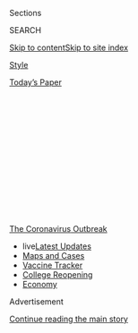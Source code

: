 <div id="app">

<div>

<div>

<div>

<div class="NYTAppHideMasthead css-1q2w90k e1suatyy0">

<div class="section css-ui9rw0 e1suatyy2">

<div class="css-eph4ug er09x8g0">

<div class="css-6n7j50">

</div>

<span class="css-1dv1kvn">Sections</span>

<div class="css-10488qs">

<span class="css-1dv1kvn">SEARCH</span>

</div>

[Skip to content](#site-content)[Skip to site
index](#site-index)

</div>

<div id="masthead-section-label" class="css-1wr3we4 eaxe0e00">

[Style](https://www.nytimes.com/section/style)

</div>

<div class="css-10698na e1huz5gh0">

</div>

</div>

<div id="masthead-bar-one" class="section hasLinks css-15hmgas e1csuq9d3">

<div class="css-uqyvli e1csuq9d0">

</div>

<div class="css-1uqjmks e1csuq9d1">

</div>

<div class="css-9e9ivx">

[](https://myaccount.nytimes.com/auth/login?response_type=cookie&client_id=vi)

</div>

<div class="css-1bvtpon e1csuq9d2">

[Today’s
Paper](https://www.nytimes.com/section/todayspaper)

</div>

</div>

</div>

</div>

<div data-aria-hidden="false">

<div id="site-content" data-role="main">

<div>

<div class="css-1aor85t" style="opacity:0.000000001;z-index:-1;visibility:hidden">

<div class="css-1hqnpie">

<div class="css-epjblv">

<span class="css-17xtcya">[Style](/section/style)</span><span class="css-x15j1o">|</span><span class="css-fwqvlz">The
Anonymous Professor Who
Wasn’t</span>

</div>

<div class="css-k008qs">

<div class="css-1iwv8en">

<span class="css-18z7m18"></span>

<div>

</div>

</div>

<span class="css-1n6z4y">https://nyti.ms/2XrHlBA</span>

<div class="css-1705lsu">

<div class="css-4xjgmj">

<div class="css-4skfbu" data-role="toolbar" data-aria-label="Social Media Share buttons, Save button, and Comments Panel with current comment count" data-testid="share-tools">

  - 
  - 
  - 
  - 
    
    <div class="css-6n7j50">
    
    </div>

  - 

</div>

</div>

</div>

</div>

</div>

</div>

<div id="NYT_TOP_BANNER_REGION" class="css-13pd83m">

<div>

<div id="styln-prism-menu-1592847958612" class="section interactive-content interactive-size-medium css-1edisqu">

<div class="css-17ih8de interactive-body">

<div id="scroll-container" class="css-1gj85ro">

[<span class="styln-title-wrap"><span class="css-1pje3qr">The
Coronavirus</span><span class="css-1pje3qr">
Outbreak</span></span>](https://www.nytimes.com/news-event/coronavirus?action=click&pgtype=Article&state=default&region=TOP_BANNER&context=storylines_menu)

  - <span class="css-kqxiym" data-emphasize="true">live</span>[Latest
    Updates](https://www.nytimes.com/2020/08/04/world/coronavirus-cases.html?action=click&pgtype=Article&state=default&region=TOP_BANNER&context=storylines_menu)
  - [Maps and
    Cases](https://www.nytimes.com/interactive/2020/us/coronavirus-us-cases.html?action=click&pgtype=Article&state=default&region=TOP_BANNER&context=storylines_menu)
  - [Vaccine
    Tracker](https://www.nytimes.com/interactive/2020/science/coronavirus-vaccine-tracker.html?action=click&pgtype=Article&state=default&region=TOP_BANNER&context=storylines_menu)
  - [College
    Reopening](https://www.nytimes.com/2020/08/02/us/covid-college-reopening.html?action=click&pgtype=Article&state=default&region=TOP_BANNER&context=storylines_menu)
  - [Economy](https://www.nytimes.com/live/2020/08/04/business/stock-market-today-coronavirus?action=click&pgtype=Article&state=default&region=TOP_BANNER&context=storylines_menu)

</div>

</div>

</div>

</div>

</div>

<div id="top-wrapper" class="css-1sy8kpn">

<div id="top-slug" class="css-l9onyx">

Advertisement

</div>

[Continue reading the main
story](#after-top)

<div class="ad top-wrapper" style="text-align:center;height:100%;display:block;min-height:250px">

<div id="top" class="place-ad" data-position="top" data-size-key="top">

</div>

</div>

<div id="after-top">

</div>

</div>

<div>

<div id="sponsor-wrapper" class="css-1hyfx7x">

<div id="sponsor-slug" class="css-19vbshk">

Supported by

</div>

[Continue reading the main
story](#after-sponsor)

<div id="sponsor" class="ad sponsor-wrapper" style="text-align:center;height:100%;display:block">

</div>

<div id="after-sponsor">

</div>

</div>

<div class="css-186x18t">

</div>

<div class="css-1vkm6nb ehdk2mb0">

# The Anonymous Professor Who Wasn’t

</div>

A professor at Arizona State University does not exist.

<div class="css-79elbk" data-testid="photoviewer-wrapper">

<div class="css-z3e15g" data-testid="photoviewer-wrapper-hidden">

</div>

<div class="css-1a48zt4 ehw59r15" data-testid="photoviewer-children">

![<span class="css-16f3y1r e13ogyst0" data-aria-hidden="true">BethAnn
McLaughlin in late
2018.</span><span class="css-cnj6d5 e1z0qqy90" itemprop="copyrightHolder"><span class="css-1ly73wi e1tej78p0">Credit...</span><span><span>Lane
Turner/The Boston Globe, via Getty
Images</span></span></span>](https://static01.nyt.com/images/2020/08/04/fashion/04McLaughlin/04McLaughlin-articleLarge.jpg?quality=75&auto=webp&disable=upscale)

</div>

</div>

<div class="css-18e8msd">

<div class="css-vp77d3 epjyd6m0">

<div class="css-1baulvz">

By [<span class="css-1baulvz" itemprop="name">Jonah Engel
Bromwich</span>](https://www.nytimes.com/by/jonah-engel-bromwich) and
[<span class="css-1baulvz last-byline" itemprop="name">Ezra
Marcus</span>](https://www.nytimes.com/by/ezra-marcus)

</div>

</div>

  - 
    
    <div class="css-ld3wwf e16638kd2">
    
    Aug. 4, 2020Updated <span class="css-epvm6">3:15 p.m.
    ET</span>
    
    </div>

  - 
    
    <div class="css-4xjgmj">
    
    <div class="css-pvvomx" data-role="toolbar" data-aria-label="Social Media Share buttons, Save button, and Comments Panel with current comment count" data-testid="share-tools">
    
      - 
      - 
      - 
      - 
        
        <div class="css-6n7j50">
        
        </div>
    
      - 
    
    </div>
    
    </div>

</div>

</div>

<div class="section meteredContent css-1r7ky0e" name="articleBody" itemprop="articleBody">

<div class="css-1fanzo5 StoryBodyCompanionColumn">

<div class="css-53u6y8">

An anonymous anthropology professor remained outspoken about fairness in
academia even as she suffered for months with coronavirus.

“This person was a scientist who got Covid because they’d been forced to
teach,” said Michael Eisen, a fly geneticist at the University of
California, Berkeley, who had interacted on Twitter with the professor
for years. “It wasn’t the first person I knew who got Covid — but for a
lot of people it was one of the first people they knew who got it.”

He said that he had continued to exchange messages with the person
running the account through June and that this person frequently
discussed a difficult recovery.

Then BethAnn McLaughlin, another Twitter connection, announced on July
31 that the anonymous professor had died from complications of the
virus.

</div>

</div>

<div class="css-1fanzo5 StoryBodyCompanionColumn">

<div class="css-53u6y8">

Just a few days later, both the account of the anonymous professor and
of Ms. McLaughlin [were suspended for Twitter
policies](https://www.buzzfeednews.com/article/peteraldhous/bethann-mclaughlin-twitter-suspension-fake-covid-death)
that, among other things, bar the coordination of fake accounts.

The same day, Gerardo Gonzalez, a spokesman for Arizona State
University, where the anonymous Twitter user was supposedly a professor,
described the anonymous account as a “hoax.”

The account had posted inaccurate information about the school, he said.
“We also have had no one, such as a family member or friend, report a
death to anyone at the university,” he added.

Among scientists and academics, the shock of mourning was already laced
with suspicion. Enough of them had unpleasant interactions with the
combative account and were troubled by its inconsistencies and seeming
about-turns.

“You have these internal alarms that are like, ‘Oh, I don’t trust you,’”
said Julie Libarkin, the head of the Geocognition Research Laboratory at
Michigan State University. “Kind of the same as when I worked with
BethAnn.”

</div>

</div>

<div class="css-1fanzo5 StoryBodyCompanionColumn">

<div class="css-53u6y8">

## ‘My Actions Are Inexcusable’

On Tuesday, Ms. McLaughlin gave a statement to The New York Times
through her lawyer.

“I take full responsibility for my involvement in creating the
@sciencing\_bi Twitter account,” it said. “My actions are inexcusable. I
apologize without reservation to all the people I hurt.”

The anonymous account, @Sciencing\_Bi, was an active participant in the
corner of Science Twitter that frequently discusses issues of sexual
misconduct in the sciences. It claimed on at least [one
occasion](https://twitter.com/IsabelOtt/status/1290073135396528129/photo/1)
to have grown up in Alabama, to have “fled the south because of their
oppression of queer folk,” and to have attended Catholic school. The
account began to pointedly make reference to being Native American and,
earlier this year, began to identify as
Hopi.

<div id="NYT_MAIN_CONTENT_1_REGION" class="css-9tf9ac">

<div>

<div id="styln-covid-updates-world" class="section interactive-content interactive-size-medium css-1ftcdic">

<div class="css-17ih8de interactive-body">

<div id="styln-briefing-block" data-asset-id="QXJ0aWNsZTpueXQ6Ly9hcnRpY2xlLzNhNGMwYWI5LWIwY2QtNWQwOS1hZTgwLTdjMGU3ZTA1OWQ2OA==">

<div class="briefing-block-header-section">

# [Latest Updates: Global Coronavirus Outbreak](https://www.nytimes.com/2020/08/04/world/coronavirus-cases.html?action=click&pgtype=Article&state=default&region=MAIN_CONTENT_1&context=storylines_live_updates)

<div class="briefing-block-ts">

Updated 2020-08-04T19:32:24.665Z

</div>

</div>

  - [Public and private schools in Maryland and elsewhere are divided
    over in-person
    instruction.](https://www.nytimes.com/2020/08/04/world/coronavirus-cases.html?action=click&pgtype=Article&state=default&region=MAIN_CONTENT_1&context=storylines_live_updates#link-4825b93)
  - [N.Y.C.’s health commissioner resigns after clashing with the mayor
    over the
    virus.](https://www.nytimes.com/2020/08/04/world/coronavirus-cases.html?action=click&pgtype=Article&state=default&region=MAIN_CONTENT_1&context=storylines_live_updates#link-4d1eafa8)
  - [‘Long days, long nights’: Washington prepares for a prolonged fight
    over virus
    relief.](https://www.nytimes.com/2020/08/04/world/coronavirus-cases.html?action=click&pgtype=Article&state=default&region=MAIN_CONTENT_1&context=storylines_live_updates#link-6b644638)

<div class="briefing-block-footer">

<div class="briefing-block-footer-meta">

[See more
updates](https://www.nytimes.com/2020/08/04/world/coronavirus-cases.html?action=click&pgtype=Article&state=default&region=MAIN_CONTENT_1&context=storylines_live_updates)

</div>

<div class="briefing-block-briefinglinks">

<span>More live coverage:</span>
[Markets](https://www.nytimes.com/live/2020/08/04/business/stock-market-today-coronavirus?action=click&pgtype=Article&state=default&region=MAIN_CONTENT_1&context=storylines_live_updates)

</div>

</div>

</div>

</div>

</div>

</div>

</div>

Since 2016, it has posted often about issues around social justice in
the sciences, with a focus on activism and research about sexual
harassment.

It was also active in the career of Ms. McLaughlin, a neuroscientist.
(News of the relationship between the Twitter accounts [was reported by
Heavy.com](https://heavy.com/news/2020/08/sciencing_bi-bethann-mclaughlin-asu/),
[Science](https://www.sciencemag.org/news/2020/08/twitter-account-embattled-metoostem-founder-suspended)
and the [Chronicle of Higher
Education](https://www.chronicle.com/article/did-the-founder-of-metoostem-create-a-fake-online-persona-and-then-kill-it-off).)
It was key in promoting a
[petition](https://www.change.org/p/vanderbilt-don-t-fire-prof-bethann-mclaughlin-for-standing-against-sexual-harassment)
that called for Ms. McLaughlin to be given tenure at Vanderbilt
University. She was not given tenure in 2017, a decision she said was
influenced by her having testified against a former Vanderbilt professor
accused of sexual harassment. Her effort to reverse that decision was
unsuccessful in 2019, and [she left the university that
summer.](https://www.sciencemag.org/news/2019/07/metoostem-founder-out-vanderbilt)

On one occasion, the account responded to someone asking Ms. McLaughlin
for information about Vanderbilt with [extensive
details](https://twitter.com/IsabelOtt/status/1290101201397329921/photo/1)
about the university’s salary structure.

In April, @Sciencing\_Bi began to undergo a drama that belonged solely
to her, announcing the coronavirus diagnosis in a tweet. It was Ms.
McLaughlin who announced that the anonymous professor had died.

</div>

</div>

<div class="css-1fanzo5 StoryBodyCompanionColumn">

<div class="css-53u6y8">

“I was pretty shocked,” said Erica Smith, a postdoctoral researcher at
Indiana University. “I had never had particularly great experiences with
@Sciencing\_Bi, but I thought that she was a whole real human who had
just died. I was surprised by how hard it hit me. I ate a pint of ice
cream about it.”

Ms. McLaughlin came across as particularly distraught. She mourned
@Sciencing\_Bi in a long thread, paying testament to her humanity and
toughness.

“She was supposed to get Hopi talisman for health as gifts for us but
she ran out,” Ms. McLaughlin tweeted. “God. The irony of running out of
health talisman.” She also said that she and the person behind the
account had been planning on getting matching tattoos in the Hopi
language.

Ms. McLaughlin has prompted particular frustration and disgust by posing
as a Hopi woman, right as the coronavirus has [caused disproportionate
harm](https://www.nytimes.com/2020/04/09/us/coronavirus-navajo-nation.html)
to [Indigenous communities in the United
States](https://www.nytimes.com/2020/07/30/us/native-americans-coronavirus-data.html).

“There are millions who want to be us,” said Jacqueline Keeler, a writer
and the editor of [Pollen
Nation](https://www.pollennationmagazine.com/), a Native-led magazine.
“These people are centering themselves in our issues, they are heading
Native American departments, they are telling Native students what they
can and can’t study — it’s to protect their own position. And so it does
change our ability to advocate for ourselves when we are constantly
being replaced by frauds, white people or other people of different
backgrounds pretending to be us.”

## ‘It Just Became Obvious to Me’

The first time Mr. Eisen heard from the account was in defense of Ms.
McLaughlin. “The fact that @Sci-Bi was saying all these things about
BethAnn, saying that BethAnn had helped her, it didn’t make me trust
BethAnn — but it made me less willing to publicly criticize her because
I thought that public criticism would be felt by the people she was
helping,” he said. “Who turned out to be fake.”

</div>

</div>

<div class="css-1fanzo5 StoryBodyCompanionColumn">

<div class="css-53u6y8">

Melissa Bates, a professor at the University of Iowa, was among those
invited to a Zoom memorial via a Twitter thread. Ms. Bates said on
Twitter that when she showed up on the Zoom, it was just her, Ms.
McLaughlin, Mr. Eisen and another man.

Afterward, Mr. Eisen began to search for any evidence that
@Sciencing\_Bi had been a real person. He could not find any.

“The combination of the weird things that were happening on the call and
looking at the tweets and seeing how much they circled BethAnn, it just
became obvious to me,” he said. “‘Oh, this is BethAnn.’”

Ms. McLaughlin first began to make waves among those concerned about
sexual harassment in the sciences in May 2018. She [wrote and circulated
a petition that
month](https://www.change.org/p/national-academy-of-sciences-remove-sexual-harassers-from-national-academy-of-sciences)
calling for the National Academy of Sciences to revoke the membership of
those who had been punished for sexual harassment, retaliation and
assault.

In June 2018, she and Ms. Libarkin started a website, MeTooSTEM, which
quickly garnered attention, as women posted a series of largely
anonymous stories there about being harassed while working in science,
technology, engineering and math (STEM).

In the same month, Ms. McLaughlin further raised her profile when she
[used
Twitter](https://www.buzzfeednews.com/article/juliareinstein/rate-my-professors-hotness-chili-pepper-sexist?bfsource=relatedmanual)
to successfully pressure the website ratemyprofessor.com to drop its
system of chili peppers used to rank the “hotness” of academics.

</div>

</div>

<div class="css-1fanzo5 StoryBodyCompanionColumn">

<div class="css-53u6y8">

In October 2018, Ms. McLaughlin, who had begun to make decisions for the
organization without informing her colleagues, created a fund-raiser for
MeTooSTEM on GoFundMe. It eventually raised more than $79,000.

Ms. McLaughlin’s colleagues at MeTooSTEM were already feeling
uncomfortable with her leadership at that point, and were made
particularly uneasy by the
GoFundMe.

<div id="NYT_MAIN_CONTENT_3_REGION" class="css-9tf9ac">

<div>

<div id="styln-prism-freeform-1594220623585" class="section interactive-content interactive-size-medium css-1ftcdic">

<div class="css-17ih8de interactive-body">

<div id="prism-freeform-block-85410" class="css-19mumt8" data-role="complementary" data-storyline="The Coronavirus Outbreak" data-truncated="true" tabindex="0">

<div class="css-a8d9oz">

<div class="css-eb027h">

[](https://www.nytimes.com/news-event/coronavirus?action=click&pgtype=Article&state=default&region=MAIN_CONTENT_3&context=storylines_faq)

### The Coronavirus Outbreak ›

#### Frequently Asked Questions

Updated August 4, 2020

  - #### I have antibodies. Am I now immune?
    
      - As of right now,[that seems likely, for at least several
        months.](https://www.nytimes.com/2020/07/22/health/covid-antibodies-herd-immunity.html?action=click&pgtype=Article&state=default&region=MAIN_CONTENT_3&context=storylines_faq)
        There have been frightening accounts of people suffering what
        seems to be a second bout of Covid-19. But experts say these
        patients may have a drawn-out course of infection, with the
        virus taking a slow toll weeks to months after initial exposure.
        People infected with the coronavirus typically
        [produce](https://www.nature.com/articles/s41586-020-2456-9)
        immune molecules called antibodies, which are [protective
        proteins made in response to an
        infection](https://www.nytimes.com/2020/05/07/health/coronavirus-antibody-prevalence.html?action=click&pgtype=Article&state=default&region=MAIN_CONTENT_3&context=storylines_faq)[.
        These antibodies
        may](https://www.nytimes.com/2020/05/07/health/coronavirus-antibody-prevalence.html?action=click&pgtype=Article&state=default&region=MAIN_CONTENT_3&context=storylines_faq)
        last in the body [only two to three
        months](https://www.nature.com/articles/s41591-020-0965-6),
        which may seem worrisome, but that’s perfectly normal after an
        acute infection subsides, said Dr. Michael Mina, an immunologist
        at Harvard University. It may be possible to get the coronavirus
        again, but it’s highly unlikely that it would be possible in a
        short window of time from initial infection or make people
        sicker the second time.

  - #### I’m a small-business owner. Can I get relief?
    
      - The [stimulus bills enacted in
        March](https://www.nytimes.com/article/small-business-loans-stimulus-grants-freelancers-coronavirus.html?action=click&pgtype=Article&state=default&region=MAIN_CONTENT_3&context=storylines_faq)
        offer help for the millions of American small businesses. Those
        eligible for aid are businesses and nonprofit organizations with
        fewer than 500 workers, including sole proprietorships,
        independent contractors and freelancers. Some larger companies
        in some industries are also eligible. The help being offered,
        which is being managed by the Small Business Administration,
        includes the Paycheck Protection Program and the Economic Injury
        Disaster Loan program. But lots of folks have [not yet seen
        payouts.](https://www.nytimes.com/interactive/2020/05/07/business/small-business-loans-coronavirus.html?action=click&pgtype=Article&state=default&region=MAIN_CONTENT_3&context=storylines_faq)
        Even those who have received help are confused: The rules are
        draconian, and some are stuck sitting on [money they don’t know
        how to
        use.](https://www.nytimes.com/2020/05/02/business/economy/loans-coronavirus-small-business.html?action=click&pgtype=Article&state=default&region=MAIN_CONTENT_3&context=storylines_faq)
        Many small-business owners are getting less than they expected
        or [not hearing anything at
        all.](https://www.nytimes.com/2020/06/10/business/Small-business-loans-ppp.html?action=click&pgtype=Article&state=default&region=MAIN_CONTENT_3&context=storylines_faq)

  - #### What are my rights if I am worried about going back to work?
    
      - Employers have to provide [a safe
        workplace](https://www.osha.gov/SLTC/covid-19/standards.html)
        with policies that protect everyone equally. [And if one of your
        co-workers tests positive for the coronavirus, the
        C.D.C.](https://www.nytimes.com/article/coronavirus-money-unemployment.html?action=click&pgtype=Article&state=default&region=MAIN_CONTENT_3&context=storylines_faq)
        has said that [employers should tell their
        employees](https://www.cdc.gov/coronavirus/2019-ncov/community/guidance-business-response.html)
        -- without giving you the sick employee’s name -- that they may
        have been exposed to the virus.

  - #### Should I refinance my mortgage?
    
      - [It could be a good
        idea,](https://www.nytimes.com/article/coronavirus-money-unemployment.html?action=click&pgtype=Article&state=default&region=MAIN_CONTENT_3&context=storylines_faq)
        because mortgage rates have [never been
        lower.](https://www.nytimes.com/2020/07/16/business/mortgage-rates-below-3-percent.html?action=click&pgtype=Article&state=default&region=MAIN_CONTENT_3&context=storylines_faq)
        Refinancing requests have pushed mortgage applications to some
        of the highest levels since 2008, so be prepared to get in line.
        But defaults are also up, so if you’re thinking about buying a
        home, be aware that some lenders have tightened their standards.

  - #### What is school going to look like in September?
    
      - It is unlikely that many schools will return to a normal
        schedule this fall, requiring the grind of [online
        learning](https://www.nytimes.com/2020/06/05/us/coronavirus-education-lost-learning.html?action=click&pgtype=Article&state=default&region=MAIN_CONTENT_3&context=storylines_faq),
        [makeshift child
        care](https://www.nytimes.com/2020/05/29/us/coronavirus-child-care-centers.html?action=click&pgtype=Article&state=default&region=MAIN_CONTENT_3&context=storylines_faq)
        and [stunted
        workdays](https://www.nytimes.com/2020/06/03/business/economy/coronavirus-working-women.html?action=click&pgtype=Article&state=default&region=MAIN_CONTENT_3&context=storylines_faq)
        to continue. California’s two largest public school districts —
        Los Angeles and San Diego — said on July 13, that [instruction
        will be remote-only in the
        fall](https://www.nytimes.com/2020/07/13/us/lausd-san-diego-school-reopening.html?action=click&pgtype=Article&state=default&region=MAIN_CONTENT_3&context=storylines_faq),
        citing concerns that surging coronavirus infections in their
        areas pose too dire a risk for students and teachers. Together,
        the two districts enroll some 825,000 students. They are the
        largest in the country so far to abandon plans for even a
        partial physical return to classrooms when they reopen in
        August. For other districts, the solution won’t be an
        all-or-nothing approach. [Many
        systems](https://bioethics.jhu.edu/research-and-outreach/projects/eschool-initiative/school-policy-tracker/),
        including the nation’s largest, New York City, are devising
        [hybrid
        plans](https://www.nytimes.com/2020/06/26/us/coronavirus-schools-reopen-fall.html?action=click&pgtype=Article&state=default&region=MAIN_CONTENT_3&context=storylines_faq)
        that involve spending some days in classrooms and other days
        online. There’s no national policy on this yet, so check with
        your municipal school system regularly to see what is happening
        in your
community.

<div id="styln-survey-component-85410" class="styln-survey-component" data-surveyname="faq" data-surveystoryline="coronavirus">

</div>

</div>

<div class="css-6mllg9">

</div>

<div class="css-pmm6ed">

<span class="css-5gimkt"></span>

</div>

</div>

</div>

</div>

</div>

</div>

</div>

“We were about to get in front of a crowd of people and say: ‘Give us
your money,’” said Ms. Smith. She didn’t know how the money would be
used, but did remember thinking: “We’re too broke to participate in
white-collar crime.”

Former colleagues of Ms. McLaughlin at MeTooSTEM said they did not know
where that money ultimately went. A 2019 report from MeTooSTEM said that
the money, along with other donations, had “provided free services for
18 months to over 500 clients.”

In November 2018, the Massachusetts Institute of Technology’s Media Lab
awarded its [Disobedience
Award](http://news.mit.edu/2019/call-for-nominations-media-lab-disobedience-award-0529)
to Ms. McLaughlin; Tarana Burke, a founder of the \#MeToo movement; and
Sherry Marts, who left academia after being harassed by a colleague in
her graduate lab. The award recognizes “ethical, nonviolent acts of
disobedience” and comes with $250,000, which that year was split among
the three recipients.

As Ms. McLaughlin received more public recognition, her colleagues at
MeTooSTEM began to leave the organization, accusing her of frequent
verbal abuse and citing the dysfunction plaguing the organization. By
May 2019, seven members had resigned, according to a [report in
BuzzFeed](https://www.buzzfeednews.com/article/peteraldhous/metoostem-sexual-harassment-science?bfsource=relatedmanual)
at the time.

</div>

</div>

<div class="css-1fanzo5 StoryBodyCompanionColumn">

<div class="css-53u6y8">

Deanna Arsala recently received a doctorate from the University of
Illinois at Chicago and was one of the few women of color at MeTooSTEM.
She said that @Sciencing\_Bi had claimed to know details about
leadership meetings that included only BethAnn and a few other people.
“I remember thinking, ‘Is this BethAnn?’” Ms. Arsala said.

Ms. Arsala left the organization in part because she and another
colleague, also a woman of color, felt that white leadership did not
prioritize what they had to say.

Kathryn Clancy, an anthropology professor at the University of Illinois
who was also involved in the MeTooSTEM movement and who is white, said
that even as Ms. McLaughlin’s leadership issues brought bad publicity,
her issues with race had gone largely overlooked, even as women of color
inside and outside the organization had tried to get others to see them.

In February of 2020, [another BuzzFeed
report](https://www.buzzfeednews.com/article/peteraldhous/bethann-mclaughlin-metoostem-resignation-harassment)detailed
further strife and resignations at MeTooSTEM. Activists including Ms.
Marts [publicly distanced
themselves](https://twitter.com/sherrymarts/status/1231059406328074240?ref_src=twsrc%5Etfw%7Ctwcamp%5Etweetembed%7Ctwterm%5E1231059406328074240%7Ctwgr%5E&ref_url=https%3A%2F%2Fwww.buzzfeednews.com%2Farticle%2Fpeteraldhous%2Fbethann-mclaughlin-metoostem-resignation-harassment)
from the embattled MeTooSTEM leader; they even officially resigned from
the hashtag.

</div>

</div>

<div class="css-cfo9c3">

</div>

<div class="css-1fanzo5 StoryBodyCompanionColumn">

<div class="css-53u6y8">

## ‘It’s So Easy to Mislead People’

In retrospect, the symbiosis of the two accounts makes sense to those
who were aware of both for years. As Ms. McLaughlin lost some
credibility, the account gained it.

</div>

</div>

<div class="css-1fanzo5 StoryBodyCompanionColumn">

<div class="css-53u6y8">

And Ms. McLaughlin’s invention of the character behind @Sciencing\_Bi
was not as unusual as it may seem — nor would it have been unusual for
her to have killed off the account.

Dr. Marc Feldman is a psychiatrist [who studies factitious
disorders](https://www.nytimes.com/1999/07/20/science/a-great-pretender-now-faces-the-truth-of-illness.html)
in which a person acts as if they, or a loved one, have a disease. He
specializes in what he calls Munchausen by internet, in which such
deceptions take place online, and said he hears about a new case every
couple of weeks.

“I think it happens online more than offline these days because it’s so
easy to mislead people via social media,” Dr. Feldman said. He added
that Covid-19 had been a boon for those with such disorders. “Nobody
wants to be near a Covid-19 sufferer so they say, ‘We can’t meet,’” he
said. “There’s no way to arrange a face-to-face meeting.”

In her statement, Ms. McLaughlin said: “As I’ve reflected on my actions
the last few days, it’s become clear to me that I need mental health
treatment, which I’m pursuing now. My failures are mine alone, so I’m
stepping away from all activities with MeTooSTEM to ensure that it isn’t
unfairly criticized for my actions.”

“These Pretendians are better at it than we are, because they don’t
carry our specific trauma," Ms. Keeler said. And: “They are ethnic
opportunists and that is a colonial endeavor that has been going on for
centuries in this hemisphere.”

Even the lack of tenure of the pretend professor served a purpose,
giving the account a perfectly good reason for remaining anonymous.

</div>

</div>

<div class="css-1fanzo5 StoryBodyCompanionColumn">

<div class="css-53u6y8">

“This is a good thing about Science Twitter, that it gives people who
are marginalized a voice,” Mr. Eisen said. “It sucks that BethAnn took
advantage of that.”

</div>

</div>

<div>

</div>

</div>

<div>

</div>

<div>

</div>

<div>

</div>

<div>

<div id="bottom-wrapper" class="css-1ede5it">

<div id="bottom-slug" class="css-l9onyx">

Advertisement

</div>

[Continue reading the main
story](#after-bottom)

<div id="bottom" class="ad bottom-wrapper" style="text-align:center;height:100%;display:block;min-height:90px">

</div>

<div id="after-bottom">

</div>

</div>

</div>

</div>

</div>

## Site Index

<div>

</div>

## Site Information Navigation

  - [© <span>2020</span> <span>The New York Times
    Company</span>](https://help.nytimes.com/hc/en-us/articles/115014792127-Copyright-notice)

<!-- end list -->

  - [NYTCo](https://www.nytco.com/)
  - [Contact
    Us](https://help.nytimes.com/hc/en-us/articles/115015385887-Contact-Us)
  - [Work with us](https://www.nytco.com/careers/)
  - [Advertise](https://nytmediakit.com/)
  - [T Brand Studio](http://www.tbrandstudio.com/)
  - [Your Ad
    Choices](https://www.nytimes.com/privacy/cookie-policy#how-do-i-manage-trackers)
  - [Privacy](https://www.nytimes.com/privacy)
  - [Terms of
    Service](https://help.nytimes.com/hc/en-us/articles/115014893428-Terms-of-service)
  - [Terms of
    Sale](https://help.nytimes.com/hc/en-us/articles/115014893968-Terms-of-sale)
  - [Site
    Map](https://spiderbites.nytimes.com)
  - [Help](https://help.nytimes.com/hc/en-us)
  - [Subscriptions](https://www.nytimes.com/subscription?campaignId=37WXW)

</div>

</div>

</div>

</div>
